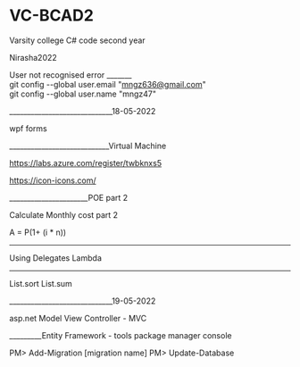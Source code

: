 # VC-BCAD2
Varsity college C# code second year

Nirasha2022<br>

User not recognised error _______<br>
git config --global user.email "mngz636@gmail.com"<br>
git config --global user.name "mngz47"

_____________________________18-05-2022

wpf forms


____________________________Virtual Machine

https://labs.azure.com/register/twbknxs5

https://icon-icons.com/


______________________POE part 2

Calculate Monthly cost part 2

A = P(1+ (i * n))

____________________
Using Delegates
Lambda

___________________

List.sort
List.sum

_____________________________19-05-2022

asp.net Model View Controller - MVC


_________Entity Framework - tools package manager  console

PM> Add-Migration [migration name]
PM> Update-Database





